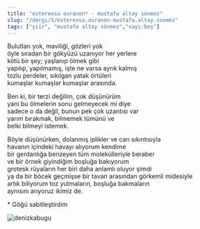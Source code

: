 ```yaml
---
title: "estereosa ouranon* - mustafa altay sönmez"
slug: "/dergi/5/estereosa.ouranon-mustafa.altay.sonmez"
tags: ["şiir", "mustafa altay sönmez","sayı:beş"]
---
```


Bulutları yok, maviliği, gözleri yok  
öyle sıradan bir gökyüzü uzanıyor her yerlere\
kötü bir şey; yaşlanıp ölmek gibi\
yapılıp, yapılmamış, işte ne varsa ayrık kalmış\
tozlu perdeler, sıkılgan yatak örtüleri\
kumaşlar kumaşlar kumaşlar arasında.

Ben ki, bir terzi değilim, çok düşünürüm\
yani bu ölmelerin sonu gelmeyecek mi diye\
sadece o da değil, bunun pek çok uzantısı var\
yarım bırakmak, bilmemek tümünü ve\
belki bilmeyi istemek.

Böyle düşünürken, dolanmış iplikler ve can sıkıntısıyla\
havanın içindeki havayı alıyorum kendime\
bir gerdanlığa benzeyen tüm molekülleriyle beraber\
ve bir örnek giyindiğim boşluğa bakıyorum\
grotesk rüyaların her biri daha anlamlı oluyor şimdi\
ya da bir böcek geçmişse bir tavan arasından görkemli midesiyle\
artık biliyorum toz yutmaların, boşluğa bakmaların\
aynısını arıyoruz ikimiz de.

\* Göğü sabitleştirdim



![denizkabugu](/img/denizkabugu.jpg)




